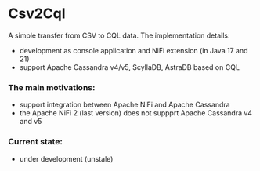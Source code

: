 # Csv2Cql

A simple transfer from CSV to CQL data. The implementation details:
 - development as console application and NiFi extension (in Java 17 and 21)
 - support Apache Cassandra v4/v5, ScyllaDB, AstraDB based on CQL

### The main motivations:
 - support integration between Apache NiFi and Apache Cassandra
 - the Apache NiFi 2 (last version) does not suppprt Apache Cassandra v4 and v5

### Current state:
 - under development (unstale)
